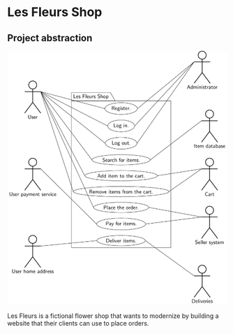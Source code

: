 # Les Fleurs Shop

## Project abstraction

[![UML Use Case Diagram][uml-usecase-img]][uml-usecase-doc]

Les Fleurs is a fictional flower shop that wants to modernize by building a website that their clients can use to place orders.

[uml-usecase-img]: uml-usecase-diagram.png "The service is a contract between the user, their payment service and home address to/from the administrator, item database, cart, the seller and deliveries department."
[uml-usecase-doc]: uml-usecase-diagram.pdf
